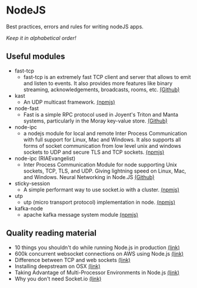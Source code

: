 # NodeJS

Best practices, errors and rules for writing nodeJS apps.

_Keep it in alphabetical order!_

## Useful modules

- fast-tcp
    - fast-tcp is an extremely fast TCP client and server that allows to emit and listen to events. It also provides more features like binary streaming, acknowledgements, broadcasts, rooms, etc. [(Github)](https://github.com/alemures/fast-tcp)
- kast
    - An UDP multicast framework. [(npmjs)](https://www.npmjs.com/package/kast)
- node-fast
    - Fast is a simple RPC protocol used in Joyent's Triton and Manta systems, particularly in the Moray key-value store. [(Github)](https://github.com/joyent/node-fast)
- node-ipc
    - a nodejs module for local and remote Inter Process Communication with full support for Linux, Mac and Windows. It also supports all forms of socket communication from low level unix and windows sockets to UDP and secure TLS and TCP sockets. [(npmjs)](https://www.npmjs.com/package/node-ipc)
- node-ipc (RIAEvangelist)
    - Inter Process Communication Module for node supporting Unix sockets, TCP, TLS, and UDP. Giving lightning speed on Linux, Mac, and Windows. Neural Networking in Node.JS  [(Github)](https://github.com/RIAEvangelist/node-ipc)
- sticky-session
    - A simple performant way to use socket.io with a cluster. [(npmjs)](https://www.npmjs.com/package/sticky-session)
- utp
    - utp (micro transport protocol) implementation in node. [(npmjs)](https://www.npmjs.com/package/utp)
- kafka-node
    - apache kafka message system module [(npmjs)](https://www.npmjs.com/package/kafka-node)
    
    
## Quality reading material
- 10 things you shouldn't do while running Node.js in production [(link)](https://hashnode.com/post/10-things-you-shouldnt-do-while-running-nodejs-in-production-cisab2fyu0s9oth5341faywcw)
- 600k concurrent websocket connections on AWS using Node.js [(link)](https://blog.jayway.com/2015/04/13/600k-concurrent-websocket-connections-on-aws-using-node-js/)
- Difference between TCP and web sockets [(link)](https://stackoverflow.com/questions/16945345/differences-between-tcp-sockets-and-web-sockets-one-more-time)
- Installing deepstream on OSX [(link)](https://deepstreamhub.com/open-source/install/osx/)
- Taking Advantage of Multi-Processor Environments in Node.js [(link)](https://blog.carbonfive.com/2014/02/28/taking-advantage-of-multi-processor-environments-in-node-js/) 
- Why you don't need Socket.io [(link)](https://codeburst.io/why-you-don-t-need-socket-io-6848f1c871cd)
